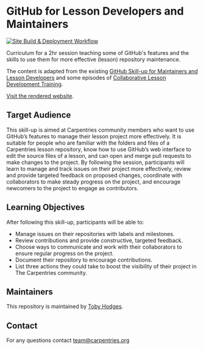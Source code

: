 # GitHub for Lesson Developers and Maintainers
[![Site Build & Deployment Workflow](https://github.com/carpentries/github-skills/actions/workflows/sandpaper-main.yaml/badge.svg)](https://github.com/carpentries/github-skills/actions/workflows/sandpaper-main.yaml)

Curriculum for a 2hr session teaching some of GitHub's features and the skills to use them for more effective (lesson) repository maintenance.

The content is adapted from the existing [GitHub Skill-up for Maintainers and Lesson Developers](https://carpentries.github.io/github-skill-up-maintainers) and some episodes of [Collaborative Lesson Development Training](https://carpentries.github.io/lesson-development-training).

[Visit the rendered website](https://carpentries.github.io/github-skills).

## Target Audience
This skill-up is aimed at Carpentries community members who want to use GitHub’s features to manage their lesson project more effectively. It is suitable for people who are familiar with the folders and files of a Carpentries lesson repository, know how to use GitHub’s web interface to edit the source files of a lesson, and can open and merge pull requests to make changes to the project. By following the session, participants will learn to manage and track issues on their project more effectively, review and provide targeted feedback on proposed changes, coordinate with collaborators to make steady progress on the project, and encourage newcomers to the project to engage as contributors.

## Learning Objectives
After following this skill-up, participants will be able to:

* Manage issues on their repositories with labels and milestones.
* Review contributions and provide constructive, targeted feedback.
* Choose ways to communicate and work with their collaborators to ensure regular progress on the project.
* Document their repository to encourage contributions.
* List three actions they could take to boost the visibility of their project in The Carpentries community.

## Maintainers
This repository is maintained by [Toby Hodges](https://github.com/tobyhodges).

## Contact
For any questions contact team@carpentries.org

